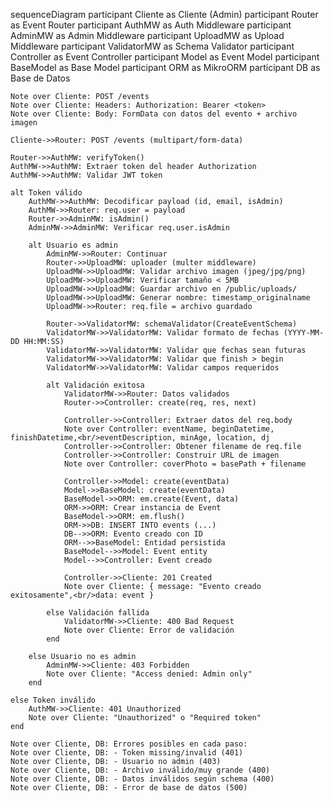 sequenceDiagram
    participant Cliente as Cliente (Admin)
    participant Router as Event Router
    participant AuthMW as Auth Middleware
    participant AdminMW as Admin Middleware
    participant UploadMW as Upload Middleware
    participant ValidatorMW as Schema Validator
    participant Controller as Event Controller
    participant Model as Event Model
    participant BaseModel as Base Model
    participant ORM as MikroORM
    participant DB as Base de Datos

    Note over Cliente: POST /events
    Note over Cliente: Headers: Authorization: Bearer <token>
    Note over Cliente: Body: FormData con datos del evento + archivo imagen

    Cliente->>Router: POST /events (multipart/form-data)
    
    Router->>AuthMW: verifyToken()
    AuthMW->>AuthMW: Extraer token del header Authorization
    AuthMW->>AuthMW: Validar JWT token
    
    alt Token válido
        AuthMW->>AuthMW: Decodificar payload (id, email, isAdmin)
        AuthMW->>Router: req.user = payload
        Router->>AdminMW: isAdmin()
        AdminMW->>AdminMW: Verificar req.user.isAdmin
        
        alt Usuario es admin
            AdminMW->>Router: Continuar
            Router->>UploadMW: uploader (multer middleware)
            UploadMW->>UploadMW: Validar archivo imagen (jpeg/jpg/png)
            UploadMW->>UploadMW: Verificar tamaño < 5MB
            UploadMW->>UploadMW: Guardar archivo en /public/uploads/
            UploadMW->>UploadMW: Generar nombre: timestamp_originalname
            UploadMW->>Router: req.file = archivo guardado
            
            Router->>ValidatorMW: schemaValidator(CreateEventSchema)
            ValidatorMW->>ValidatorMW: Validar formato de fechas (YYYY-MM-DD HH:MM:SS)
            ValidatorMW->>ValidatorMW: Validar que fechas sean futuras
            ValidatorMW->>ValidatorMW: Validar que finish > begin
            ValidatorMW->>ValidatorMW: Validar campos requeridos
            
            alt Validación exitosa
                ValidatorMW->>Router: Datos validados
                Router->>Controller: create(req, res, next)
                
                Controller->>Controller: Extraer datos del req.body
                Note over Controller: eventName, beginDatetime, finishDatetime,<br/>eventDescription, minAge, location, dj
                Controller->>Controller: Obtener filename de req.file
                Controller->>Controller: Construir URL de imagen
                Note over Controller: coverPhoto = basePath + filename
                
                Controller->>Model: create(eventData)
                Model->>BaseModel: create(eventData)
                BaseModel->>ORM: em.create(Event, data)
                ORM->>ORM: Crear instancia de Event
                BaseModel->>ORM: em.flush()
                ORM->>DB: INSERT INTO events (...)
                DB-->>ORM: Evento creado con ID
                ORM-->>BaseModel: Entidad persistida
                BaseModel-->>Model: Event entity
                Model-->>Controller: Event creado
                
                Controller->>Cliente: 201 Created
                Note over Cliente: { message: "Evento creado exitosamente",<br/>data: event }
                
            else Validación fallida
                ValidatorMW->>Cliente: 400 Bad Request
                Note over Cliente: Error de validación
            end
            
        else Usuario no es admin
            AdminMW->>Cliente: 403 Forbidden
            Note over Cliente: "Access denied: Admin only"
        end
        
    else Token inválido
        AuthMW->>Cliente: 401 Unauthorized
        Note over Cliente: "Unauthorized" o "Required token"
    end

    Note over Cliente, DB: Errores posibles en cada paso:
    Note over Cliente, DB: - Token missing/invalid (401)
    Note over Cliente, DB: - Usuario no admin (403) 
    Note over Cliente, DB: - Archivo inválido/muy grande (400)
    Note over Cliente, DB: - Datos inválidos según schema (400)
    Note over Cliente, DB: - Error de base de datos (500)
